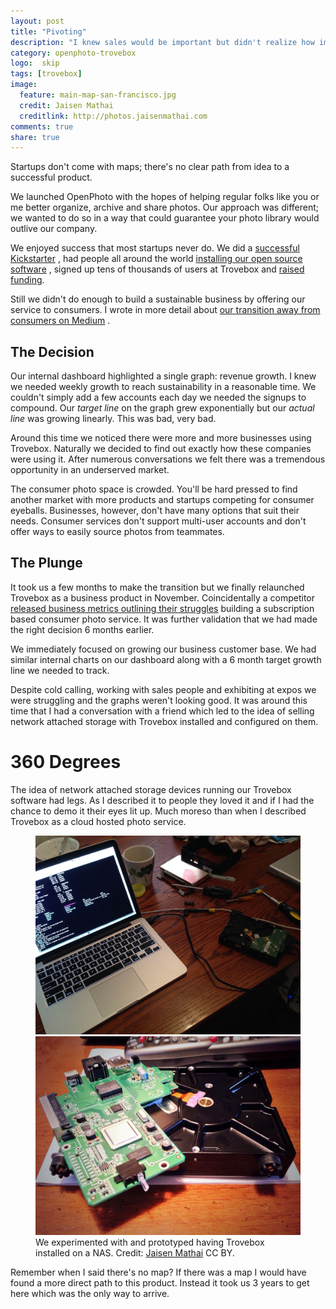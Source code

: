 ```yaml
---
layout: post
title: "Pivoting"
description: "I knew sales would be important but didn't realize how important until I met a good sales person."
category: openphoto-trovebox
logo:  skip
tags: [trovebox]
image:
  feature: main-map-san-francisco.jpg
  credit: Jaisen Mathai
  creditlink: http://photos.jaisenmathai.com
comments: true
share: true
---
```


Startups don't come with maps; there's no clear path from idea to a successful product.

We launched OpenPhoto with the hopes of helping regular folks like you or me better organize, archive and share photos. Our approach was different; we wanted to do so in a way that could guarantee your photo library would outlive our company.

We enjoyed success that most startups never do. We did a [successful Kickstarter](https://www.kickstarter.com/projects/jmathai/openphoto-a-photo-service-for-your-s3-or-dropbox-a) <small><i class="icon-external-link"></i></small>, had people all around the world [installing our open source software](https://github.com/photo/frontend) <small><i class="icon-external-link"></i></small>, signed up tens of thousands of users at Trovebox and [raised funding](../fundraising/).

Still we didn't do enough to build a sustainable business by offering our service to consumers. I wrote in more detail about [our transition away from consumers on Medium](https://medium.com/@jmathai/hello-2014-goodbye-consumer-photo-internet-service-b1234eaf75b) <small><i class="icon-external-link"></i></small>.

## The Decision

Our internal dashboard highlighted a single graph: revenue growth. I knew we needed weekly growth to reach sustainability in a reasonable time. We couldn't simply add a few accounts each day we needed the signups to compound. Our *target line* on the graph grew exponentially but our *actual line* was growing linearly. This was bad, very bad.

Around this time we noticed there were more and more businesses using Trovebox. Naturally we decided to find out exactly how these companies were using it. After numerous conversations we felt there was a tremendous opportunity in an underserved market.

The consumer photo space is crowded. You'll be hard pressed to find another market with more products and startups competing for consumer eyeballs. Businesses, however, don't have many options that suit their needs. Consumer services don't support multi-user accounts and don't offer ways to easily source photos from teammates.

## The Plunge

It took us a few months to make the transition but we finally relaunched Trovebox as a business product in November. Coincidentally a competitor [released business metrics outlining their struggles](https://github.com/everpix/Everpix-Intelligence) <small><i class="icon-external-link"></i></small> building a subscription based consumer photo service. It was further validation that we had made the right decision 6 months earlier.

We immediately focused on growing our business customer base. We had similar internal charts on our dashboard along with a 6 month target growth line we needed to track.

Despite cold calling, working with sales people and exhibiting at expos we were struggling and the graphs weren't looking good. It was around this time that I had a conversation with a friend which led to the idea of selling network attached storage with Trovebox installed and configured on them.

# 360 Degrees

The idea of network attached storage devices running our Trovebox software had legs. As I described it to people they loved it and if I had the chance to demo it their eyes lit up. Much moreso than when I described Trovebox as a cloud hosted photo service.

<figure class="half">
	<img src="/images/photos/2014-04-17-wd-mycloud-bricked.jpg" alt="Restoring the image on a bricked Western Digital MyCloud device">
	<img src="/images/photos/2014-04-17-wd-mycloud-internals.jpg" alt="The internals of a Western Digital MyCloud device">
	<figcaption>We experimented with and prototyped having Trovebox installed on a NAS. Credit: <a href="/">Jaisen Mathai</a> CC BY.</figcaption>
</figure>

Remember when I said there's no map? If there was a map I would have found a more direct path to this product. Instead it took us 3 years to get here which was the only way to arrive.
